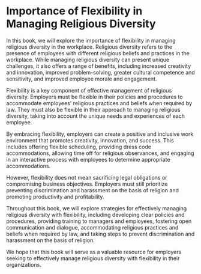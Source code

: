 # Importance of Flexibility in Managing Religious Diversity

In this book, we will explore the importance of flexibility in managing religious diversity in the workplace. Religious diversity refers to the presence of employees with different religious beliefs and practices in the workplace. While managing religious diversity can present unique challenges, it also offers a range of benefits, including increased creativity and innovation, improved problem-solving, greater cultural competence and sensitivity, and improved employee morale and engagement.

Flexibility is a key component of effective management of religious diversity. Employers must be flexible in their policies and procedures to accommodate employees' religious practices and beliefs when required by law. They must also be flexible in their approach to managing religious diversity, taking into account the unique needs and experiences of each employee.

By embracing flexibility, employers can create a positive and inclusive work environment that promotes creativity, innovation, and success. This includes offering flexible scheduling, providing dress code accommodations, allowing time off for religious observances, and engaging in an interactive process with employees to determine appropriate accommodations.

However, flexibility does not mean sacrificing legal obligations or compromising business objectives. Employers must still prioritize preventing discrimination and harassment on the basis of religion and promoting productivity and profitability.

Throughout this book, we will explore strategies for effectively managing religious diversity with flexibility, including developing clear policies and procedures, providing training to managers and employees, fostering open communication and dialogue, accommodating religious practices and beliefs when required by law, and taking steps to prevent discrimination and harassment on the basis of religion.

We hope that this book will serve as a valuable resource for employers seeking to effectively manage religious diversity with flexibility in their organizations.

